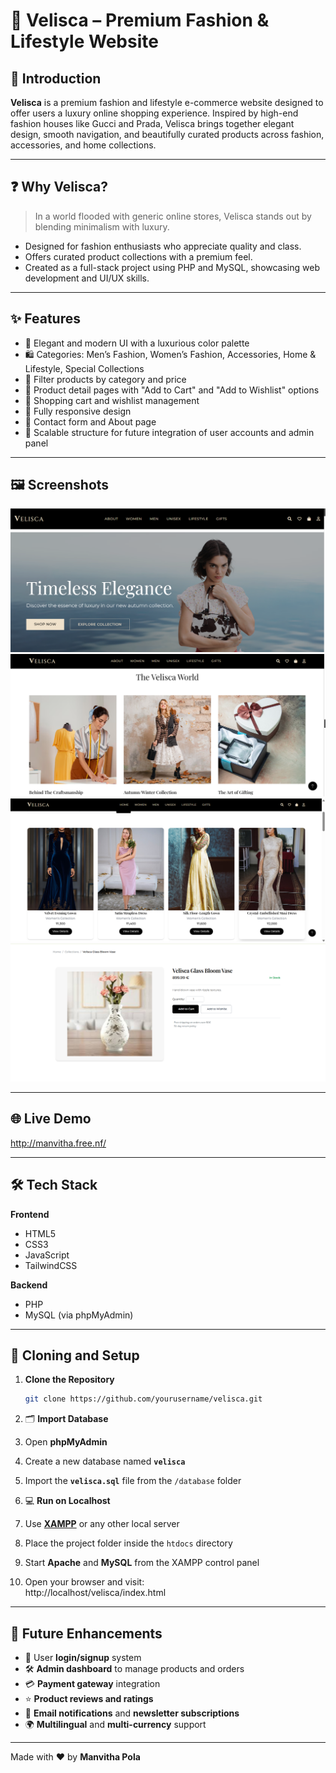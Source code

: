 # 💎 Velisca – Premium Fashion & Lifestyle Website

## 🌸 Introduction

**Velisca** is a premium fashion and lifestyle e-commerce website designed to offer users a luxury online shopping experience. Inspired by high-end fashion houses like Gucci and Prada, Velisca brings together elegant design, smooth navigation, and beautifully curated products across fashion, accessories, and home collections.

---

## ❓ Why Velisca?

> In a world flooded with generic online stores, Velisca stands out by blending minimalism with luxury.

- Designed for fashion enthusiasts who appreciate quality and class.
- Offers curated product collections with a premium feel.
- Created as a full-stack project using PHP and MySQL, showcasing web development and UI/UX skills.

---

## ✨ Features

- 🖤 Elegant and modern UI with a luxurious color palette  
- 🛍️ Categories: Men’s Fashion, Women’s Fashion, Accessories, Home & Lifestyle, Special Collections  
- 🔎 Filter products by category and price  
- 🧾 Product detail pages with "Add to Cart" and "Add to Wishlist" options  
- 🛒 Shopping cart and wishlist management  
- 📱 Fully responsive design  
- 💬 Contact form and About page  
- 🧠 Scalable structure for future integration of user accounts and admin panel

---

## 🖼️ Screenshots

![Home](screenshot1.png)
![Home](screenshot2.png)
![Home](screenshot3.png)
![Home](screenshot4.png)

---

## 🌐 Live Demo

http://manvitha.free.nf/


---

## 🛠️ Tech Stack

**Frontend**  
- HTML5  
- CSS3  
- JavaScript  
- TailwindCSS

**Backend**  
- PHP  
- MySQL (via phpMyAdmin)

---

## 🧬 Cloning and Setup

1. **Clone the Repository**
   ```bash
   git clone https://github.com/yourusername/velisca.git

2. 🗂️ **Import Database**

1. Open **phpMyAdmin**
2. Create a new database named **`velisca`**
3. Import the **`velisca.sql`** file from the `/database` folder

3. 💻 **Run on Localhost**

1. Use **[XAMPP](https://www.apachefriends.org/index.html)** or any other local server
2. Place the project folder inside the `htdocs` directory
3. Start **Apache** and **MySQL** from the XAMPP control panel
4. Open your browser and visit:  
   http://localhost/velisca/index.html

---

## 🚀 Future Enhancements

- 👤 User **login/signup** system  
- 🛠️ **Admin dashboard** to manage products and orders  
- 💳 **Payment gateway** integration  
- ⭐ **Product reviews and ratings**  
- 📧 **Email notifications** and **newsletter subscriptions**  
- 🌍 **Multilingual** and **multi-currency** support  

---

Made with ❤️ by **Manvitha Pola**

